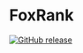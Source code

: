 # FoxRank
[![GitHub release](https://img.shields.io/github/release/Foxikle/FoxRank/beat)](https://github.com/Foxikle/FoxRank/releases/tag/Beat)
